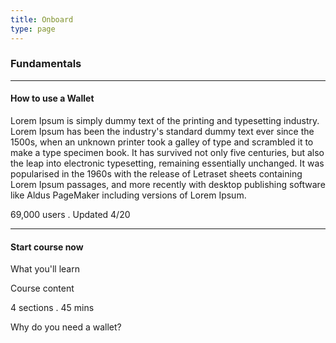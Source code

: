 ```yaml
---
title: Onboard
type: page
---
```

<h3> Fundamentals </h3>

<hr />

<h4> How to use a Wallet </h4>

Lorem Ipsum is simply dummy text of the printing and typesetting industry. Lorem Ipsum has been the industry's standard dummy text ever since the 1500s, when an unknown printer took a galley of type and scrambled it to make a type specimen book. It has survived not only five centuries, but also the leap into electronic typesetting, remaining essentially unchanged. It was popularised in the 1960s with the release of Letraset sheets containing Lorem Ipsum passages, and more recently with desktop publishing software like Aldus PageMaker including versions of Lorem Ipsum.

69,000 users .  Updated 4/20

<hr />

<h4>Start course now</h4>

What you'll learn

Course content

4 sections . 45 mins

Why do you need a wallet?